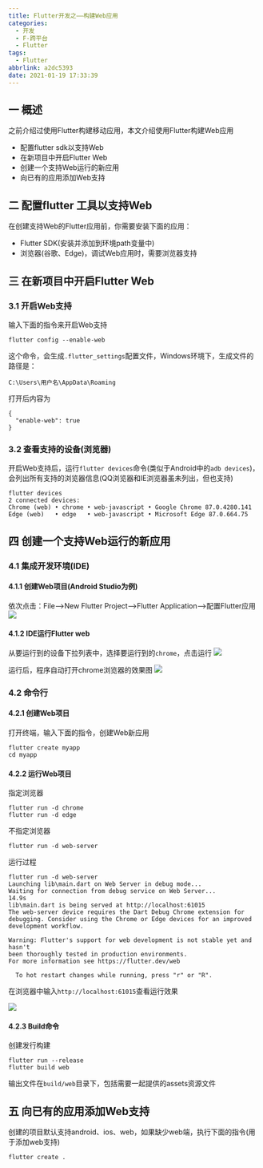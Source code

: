```yaml
---
title: Flutter开发之——构建Web应用
categories:
  - 开发
  - F-跨平台
  - Flutter
tags:
  - Flutter
abbrlink: a2dc5393
date: 2021-01-19 17:33:39
---
```

## 一 概述

之前介绍过使用Flutter构建移动应用，本文介绍使用Flutter构建Web应用

* 配置flutter sdk以支持Web
* 在新项目中开启Flutter Web
* 创建一个支持Web运行的新应用
* 向已有的应用添加Web支持

<!--more-->

## 二 配置flutter 工具以支持Web

在创建支持Web的Flutter应用前，你需要安装下面的应用：

* Flutter SDK(安装并添加到环境path变量中)
* 浏览器(谷歌、Edge)，调试Web应用时，需要浏览器支持

## 三 在新项目中开启Flutter Web

### 3.1 开启Web支持

输入下面的指令来开启Web支持

```
flutter config --enable-web
```

这个命令，会生成`.flutter_settings`配置文件，Windows环境下，生成文件的路径是：

```
C:\Users\用户名\AppData\Roaming
```

打开后内容为

```
{
  "enable-web": true
}
```

### 3.2 查看支持的设备(浏览器)

开启Web支持后，运行`flutter devices`命令(类似于Android中的`adb devices`)，会列出所有支持的浏览器信息(QQ浏览器和IE浏览器虽未列出，但也支持)

```
flutter devices
2 connected devices:
Chrome (web) • chrome • web-javascript • Google Chrome 87.0.4280.141
Edge (web)   • edge   • web-javascript • Microsoft Edge 87.0.664.75
```

## 四 创建一个支持Web运行的新应用

### 4.1 集成开发环境(IDE)

#### 4.1.1 创建Web项目(Android Studio为例)

依次点击：File——>New Flutter Project——>Flutter Application——>配置Flutter应用
![][1]

#### 4.1.2 IDE运行Flutter web

从要运行到的设备下拉列表中，选择要运行到的`chrome`，点击运行
![][2]

运行后，程序自动打开chrome浏览器的效果图
![][3]


### 4.2 命令行

#### 4.2.1 创建Web项目

打开终端，输入下面的指令，创建Web新应用

```
flutter create myapp
cd myapp
```

#### 4.2.2 运行Web项目

指定浏览器

```
flutter run -d chrome
flutter run -d edge
```

不指定浏览器

```
flutter run -d web-server
```

运行过程

```
flutter run -d web-server
Launching lib\main.dart on Web Server in debug mode...
Waiting for connection from debug service on Web Server...         14.9s
lib\main.dart is being served at http://localhost:61015
The web-server device requires the Dart Debug Chrome extension for debugging. Consider using the Chrome or Edge devices for an improved development workflow.

Warning: Flutter's support for web development is not stable yet and hasn't
been thoroughly tested in production environments.
For more information see https://flutter.dev/web

  To hot restart changes while running, press "r" or "R".
```

在浏览器中输入`http://localhost:61015`查看运行效果

![][4]

#### 4.2.3 Build命令

创建发行构建

```
flutter run --release
flutter build web
```

输出文件在`build/web`目录下，包括需要一起提供的assets资源文件

## 五 向已有的应用添加Web支持

创建的项目默认支持android、ios、web，如果缺少web端，执行下面的指令(用于添加web支持)

```
flutter create .
```


[1]:https://fastly.jsdelivr.net/gh/PGzxc/CDN@master/blog-flutter/flutter-web-create-config.png
[2]:https://fastly.jsdelivr.net/gh/PGzxc/CDN@master/blog-flutter/flutter-ide-chrome-run.png
[3]:https://fastly.jsdelivr.net/gh/PGzxc/CDN@master/blog-flutter/flutter-ide-run-chrome-view.png
[4]:https://fastly.jsdelivr.net/gh/PGzxc/CDN@master/blog-flutter/flutter-cmd-chrome-run.png

